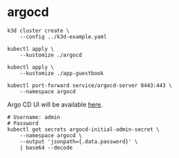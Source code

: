 # argocd

```
k3d cluster create \
    --config ../k3d-example.yaml

kubectl apply \
    --kustomize ./argocd
```

```
kubectl apply \
    --kustomize ./app-guestbook
```

```
kubectl port-forward service/argocd-server 8443:443 \
    --namespace argocd
```

Argo CD UI will be available [here](https://localhost:8443).

```
# Username: admin
# Password
kubectl get secrets argocd-initial-admin-secret \
    --namespace argocd \
    --output 'jsonpath={.data.password}' \
    | base64 --decode
```
